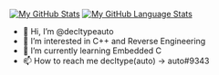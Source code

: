 [![My GitHub Stats](https://github-readme-stats.vercel.app/api/?username=decltypeauto&count_private=true&theme=tokyonight&showicons=true)]()
[![My GitHub Language Stats](https://github-readme-stats.vercel.app/api/top-langs/?username=decltypeauto&langs_count=5&theme=tokyonight)]()

- 👋 Hi, I’m @decltypeauto
- 👀 I’m interested in C++ and Reverse Engineering
- 🌱 I’m currently learning Embedded C
- 📫 How to reach me decltype(auto) -> auto#9343
